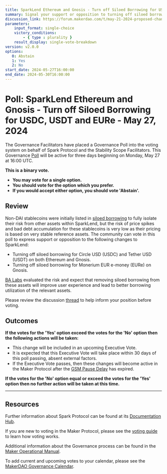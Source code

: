 ```yaml
---
title: SparkLend Ethereum and Gnosis - Turn off Siloed Borrowing for USDC, USDT and EURe - May 27, 2024
summary: Signal your support or opposition to turning off siloed borrowing for USDC and USDT on both Ethereum mainnet and Gnosis, and for EURe on Gnosis.
discussion_link: https://forum.makerdao.com/t/may-21-2024-proposed-changes-to-sparklend-for-upcoming-spell/24327
parameters:
    input_format: single-choice
    victory_conditions:
        - { type : plurality }
    result_display: single-vote-breakdown
version: v2.0.0
options:
   0: Abstain
   1: Yes
   2: No
start_date: 2024-05-27T16:00:00
end_date: 2024-05-30T16:00:00
---
```

# Poll: SparkLend Ethereum and Gnosis - Turn off Siloed Borrowing for USDC, USDT and EURe - May 27, 2024

The Governance Facilitators have placed a Governance Poll into the voting system on behalf of Spark Protocol and the Stability Scope Facilitators. This Governance [Poll](https://manual.makerdao.com/governance/governance-cycle/weekly-governance-cycle#weekly-governance-cycle-definitions-mip16c1) will be active for three days beginning on Monday, May 27 at 16:00 UTC.

**This is a binary vote.**

- **You may vote for a single option.**
- **You should vote for the option which you prefer.**
- **If you would accept either option, you should vote 'Abstain'.**

## Review

Non-DAI stablecoins were initially listed in [siloed borrowing](https://docs.sparkprotocol.io/developers/sparklend/features/siloed-borrowing) to fully isolate their risk from other assets within SparkLend, but the risk of price spikes and bad debt accumulation for these stablecoins is very low as their pricing is based on very stable reference assets. 
The community can vote in this poll to express support or opposition to the following changes to SparkLend:

- Turning off siloed borrowing for Circle USD (USDC) and Tether USD (USDT) on both Ethereum and Gnosis.
- Turning off siloed borrowing for Monerium EUR e-money (EURe) on Gnosis.

[BA Labs](https://forum.makerdao.com/t/may-21-2024-proposed-changes-to-sparklend-for-upcoming-spell/24327/2) evaluated the risk and expect that removing siloed borrowing from these assets will improve user experience and lead to better borrowing utilization of the relevant assets.

Please review the discussion [thread](https://forum.makerdao.com/t/may-21-2024-proposed-changes-to-sparklend-for-upcoming-spell/24327) to help inform your position before voting.

## Outcomes

**If the votes for the 'Yes' option exceed the votes for the 'No' option then the following actions will be taken:**

- This change will be included in an upcoming Executive Vote.
- It is expected that this Executive Vote will take place within 30 days of this poll passing, absent external factors.
- If the Executive Vote passes, then these changes will become active in the Maker Protocol after the [GSM Pause Delay](https://manual.makerdao.com/parameter-index/core/param-gsm-pause-delay) has expired.

**If the votes for the 'No' option equal or exceed the votes for the 'Yes' option then no further action will be taken at this time.**

---

## Resources

Further information about Spark Protocol can be found at its [Documentation Hub](https://docs.sparkprotocol.io/hub).

If you are new to voting in the Maker Protocol, please see the [voting guide](https://manual.makerdao.com/governance/voting-in-makerdao/on-chain-governance) to learn how voting works.

Additional information about the Governance process can be found in the [Maker Operational Manual](https://manual.makerdao.com).

To add current and upcoming votes to your calendar, please see the [MakerDAO Governance Calendar](https://manual.makerdao.com/makerdao/calendars/governance-calendar).